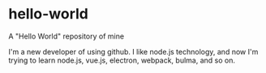 # hello-world
A "Hello World" repository of mine

I'm a new developer of using github. I like node.js technology, and now I'm trying to learn node.js, vue.js, electron, webpack, bulma, and so on.
